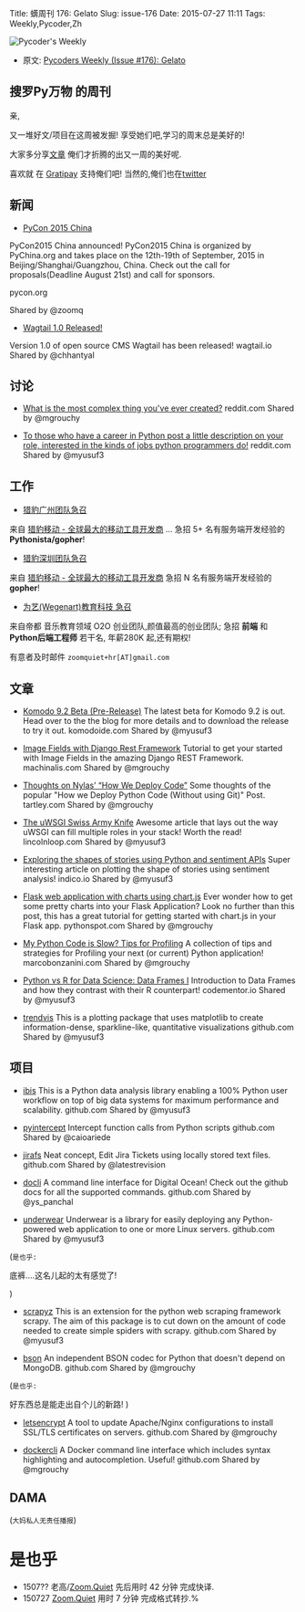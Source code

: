 Title: 蠎周刊 176: Gelato
Slug: issue-176
Date: 2015-07-27 11:11
Tags: Weekly,Pycoder,Zh


![Pycoder's Weekly](https://gallery.mailchimp.com/9735795484d2e4c204da82a29/images/Image_202014_01_22_20at_2010.45.04_20AM9789bf.png)


- 原文: [Pycoders Weekly (Issue #176): Gelato](http://us4.campaign-archive2.com/?u=9735795484d2e4c204da82a29&id=339bb6cb74&e=889f3f6a05)

##  搜罗Py万物 的周刊

亲,


又一堆好文/项目在这周被发掘!
享受她们吧,学习的周末总是美好的!

大家多分享[文章](http://pycoders.com/submissions/)
俺们才折腾的出又一周的美好呢.

喜欢就
在 [Gratipay](https://www.gratipay.com/PycodersWeekly)
支持俺们吧!
当然的,俺们也在[twitter](http://www.twitter.com/pycoders)


## 新闻
- [PyCon 2015 China](http://cn.pycon.org/en/)

PyCon2015 China announced! PyCon2015 China is organized by PyChina.org and takes place on the 12th-19th of September, 2015 in Beijing/Shanghai/Guangzhou, China. Check out the call for proposals(Deadline August 21st) and call for sponsors.

pycon.org

Shared by @zoomq
 
- [Wagtail 1.0 Released!](https://wagtail.io/blog/wagtail-10/)

Version 1.0 of open source CMS Wagtail has been released!
wagtail.io
Shared by @chhantyal



## 讨论

- [What is the most complex thing you've ever created?](https://www.reddit.com/r/Python/comments/3ed5bf/what_is_the_most_complex_thing_youve_ever_created/)
reddit.com
Shared by @mgrouchy
 
- [To those who have a career in Python post a little description on your role, interested in the kinds of jobs python programmers do!](https://www.reddit.com/r/Python/comments/3e239y/to_those_who_have_a_career_in_python_post_a/)
reddit.com
Shared by @myusuf3


## 工作
- [猎豹广州团队急召](https://github.com/cheetahmobile/CMBM/wiki/BmGzHr)

来自 [猎豹移动 - 全球最大的移动工具开发商](http://www.cmcm.com/zh-cn/cm-backup/) ...
急招 5+ 名有服务端开发经验的 **Pythonista/gopher**!

- [猎豹深圳团队急召](https://github.com/cheetahmobile/CMBM/wiki/BmSzHr)

来自 [猎豹移动 - 全球最大的移动工具开发商](http://www.cmcm.com/zh-cn/cm-backup/)
急招 N 名有服务端开发经验的 **gopher**!

- [为艺(Wegenart)教育科技 急召](https://github.com/ZoomQuiet/zoomquiet/wiki/Hr4Wegenart)

来自帝都 音乐教育领域 O2O 创业团队,颜值最高的创业团队;
急招 **前端** 和 **Python后端工程师** 若干名, 年薪280K 起,还有期权!

有意者及时邮件 `zoomquiet+hr[AT]gmail.com`



## 文章


- [Komodo 9.2 Beta (Pre-Release)](http://komodoide.com/blog/komodo-9-2-pre-release-ready-for-testing/)
The latest beta for Komodo 9.2 is out. Head over to the the blog for more details and to download the release to try it out.
komodoide.com
Shared by @myusuf3
 
- [Image Fields with Django Rest Framework](http://www.machinalis.com/blog/image-fields-with-django-rest-framework/)
Tutorial to get your started with Image Fields in the amazing Django REST Framework.
machinalis.com
Shared by @mgrouchy
 
- [Thoughts on Nylas’ “How We Deploy Code”](http://tartley.com/?p=1623)
Some thoughts of the popular "How we Deploy Python Code (Without using Git)" Post.
tartley.com
Shared by @mgrouchy
 
- [The uWSGI Swiss Army Knife](https://lincolnloop.com/blog/uwsgi-swiss-army-knife/)
Awesome article that lays out the way uWSGI can fill multiple roles in your stack! Worth the read!
lincolnloop.com
Shared by @myusuf3
 
- [Exploring the shapes of stories using Python and sentiment APIs](https://indico.io/blog/plotlines/)
Super interesting article on plotting the shape of stories using sentiment analysis!
indico.io
Shared by @myusuf3
 
- [Flask web application with charts using chart.js](https://pythonspot.com/flask-and-great-looking-charts-using-chart-js/)
Ever wonder how to get some pretty charts into your Flask Application? Look no further than this post, this has a great tutorial for getting started with chart.js in your Flask app.
pythonspot.com
Shared by @mgrouchy
 
- [My Python Code is Slow? Tips for Profiling](http://marcobonzanini.com/2015/01/05/my-python-code-is-slow-tips-for-profiling/)
A collection of tips and strategies for Profiling your next (or current) Python application!
marcobonzanini.com
Shared by @mgrouchy
 
- [Python vs R for Data Science: Data Frames I](https://www.codementor.io/python/tutorial/python-vs-r-for-data-science-data-frames-i)
Introduction to Data Frames and how they contrast with their R counterpart!
codementor.io
Shared by @myusuf3
 
- [trendvis](https://github.com/matplotlib/trendvis)
This is a plotting package that uses matplotlib to create information-dense, sparkline-like, quantitative visualizations
github.com
Shared by @myusuf3


## 项目


- [ibis](https://github.com/cloudera/ibis)
This is a Python data analysis library enabling a 100% Python user workflow on top of big data systems for maximum performance and scalability.
github.com
Shared by @myusuf3
 
- [pyintercept](https://github.com/caioariede/pyintercept)
Intercept function calls from Python scripts
github.com
Shared by @caioariede
 
- [jirafs](https://github.com/coddingtonbear/jirafs)
Neat concept, Edit Jira Tickets using locally stored text files.
github.com
Shared by @latestrevision
 
- [docli](https://github.com/yspanchal/docli)
A command line interface for Digital Ocean! Check out the github docs for all the supported commands.
github.com
Shared by @ys_panchal
 
- [underwear](https://github.com/makaimc/underwear)
Underwear is a library for easily deploying any Python-powered web application to one or more Linux servers.
github.com
Shared by @myusuf3
 
(`是也乎:`

底裤....这名儿起的太有感觉了!

)

- [scrapyz](https://github.com/ssteuteville/scrapyz)
This is an extension for the python web scraping framework scrapy. The aim of this package is to cut down on the amount of code needed to create simple spiders with scrapy.
github.com
Shared by @myusuf3
 
- [bson](https://github.com/py-bson/bson)
An independent BSON codec for Python that doesn't depend on MongoDB.
github.com
Shared by @mgrouchy
 
(`是也乎:`

好东西总是能走出自个儿的新路!
)


- [letsencrypt](https://github.com/letsencrypt/letsencrypt)
A tool to update Apache/Nginx configurations to install SSL/TLS certificates on servers.
github.com
Shared by @mgrouchy
 
- [dockercli](https://github.com/j-bennet/dockercli)
A Docker command line interface which includes syntax highlighting and autocompletion. Useful!
github.com
Shared by @mgrouchy



## DAMA
(`大妈私人无责任播报`)

# 是也乎

- 1507?? 老高/[Zoom.Quiet](http://zoomquiet.org/) 先后用时 42 分钟 完成快译.
- 150727 [Zoom.Quiet](http://zoomquiet.org/) 用时 7 分钟 完成格式转抄.%
